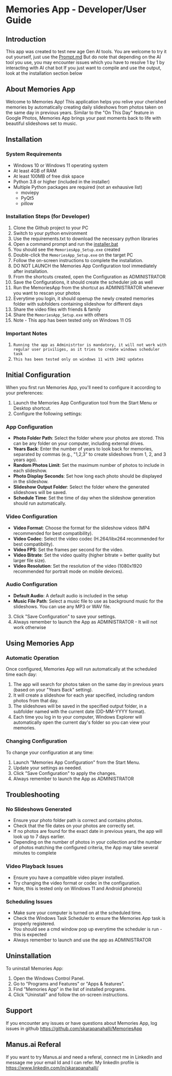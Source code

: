 # Memories App - Developer/User Guide

## Introduction
This app was created to test new age Gen AI tools. You are welcome to try it out yourself, just use the [Prompt.md](Prompt.md) 
But do note that depending on the AI tool you use, you may encounter issues which you have to resolve 1 by 1 by interacting with AI chat bot
If you just want to compile and use the output, look at the installation section below

## About Memories App
Welcome to Memories App! This application helps you relive your cherished memories by automatically creating daily slideshows from photos taken on the same day in previous years. Similar to the "On This Day" feature in Google Photos, Memories App brings your past moments back to life with beautiful slideshows set to music.

## Installation

### System Requirements
- Windows 10 or Windows 11 operating system
- At least 4GB of RAM
- At least 100MB of free disk space
- Python 3.8 or higher (included in the installer)
- Multiple Python packages are required (not an exhausive list)
  - moviepy
  - PyQt5
  - pillow

### Installation Steps (for Developer)
1. Clone the Github project to your PC 
2. Switch to your python environment
3. Use the requirements.txt to download the necessary python libraries
3. Open a command prompt and run the [installer.bat](installer\installer.bat)
4. You should see the `MemoriesApp_Setup.exe` created
5. Double-click the `MemoriesApp_Setup.exe` on the target PC
6. Follow the on-screen instructions to complete the installation.
7. DO NOT LAUNCH the Memories App Configuration tool immediately after installation.
8. From the shortcuts created, open the Configuration as ADMINISTRATOR
9. Save the Configurations, it should create the scheduler job as well
10. Run the MemoriesApp from the shortcut as ADMINISTRATOR whenever you want to rescan your photos
10. Everytime you login, it should openup the newly created memories folder with subfolders containing slideshow for different days
11. Share the video files with friends & family
12. Share the `MemoriesApp_Setup.exe` with others
13. Note - This app has been tested only on Windows 11 OS

### Important Notes
1. `Running the app as Administrtor is mandatory, it will not work with regular user priviliges, as it tries to create windows scheduler task`
2. `This has been tested only on windows 11 with 24H2 updates`

## Initial Configuration
When you first run Memories App, you'll need to configure it according to your preferences:
1. Launch the Memories App Configuration tool from the Start Menu or Desktop shortcut.
2. Configure the following settings:

### App Configuration

- **Photo Folder Path**: Select the folder where your photos are stored. This can be any folder on your computer, including external drives.
- **Years Back**: Enter the number of years to look back for memories, separated by commas (e.g., "1,2,3" to create slideshows from 1, 2, and 3 years ago).
- **Random Photos Limit**: Set the maximum number of photos to include in each slideshow.
- **Photo Display Seconds**: Set how long each photo should be displayed in the slideshow.
- **Slideshow Output Folder**: Select the folder where the generated slideshows will be saved.
- **Schedule Time**: Set the time of day when the slideshow generation should run automatically.

### Video Configuration

- **Video Format**: Choose the format for the slideshow videos (MP4 recommended for best compatibility).
- **Video Codec**: Select the video codec (H.264/libx264 recommended for best compatibility).
- **Video FPS**: Set the frames per second for the video.
- **Video Bitrate**: Set the video quality (higher bitrate = better quality but larger file size).
- **Video Resolution**: Set the resolution of the video (1080x1920 recommended for portrait mode on mobile devices).

### Audio Configuration
- **Default Audio**: A default audio is included in the setup
- **Music File Path**: Select a music file to use as background music for the slideshows. You can use any MP3 or WAV file.

3. Click "Save Configuration" to save your settings.
4. Always remember to launch the App as ADMINISTRATOR - It will not work otherwise

## Using Memories App

### Automatic Operation

Once configured, Memories App will run automatically at the scheduled time each day:

1. The app will search for photos taken on the same day in previous years (based on your "Years Back" setting).
2. It will create a slideshow for each year specified, including random photos from that day.
3. The slideshows will be saved in the specified output folder, in a subfolder named with the current date (DD-MM-YYYY format).
4. Each time you log in to your computer, Windows Explorer will automatically open the current day's folder so you can view your memories.


### Changing Configuration

To change your configuration at any time:

1. Launch "Memories App Configuration" from the Start Menu.
2. Update your settings as needed.
3. Click "Save Configuration" to apply the changes.
4. Always remember to launch the App as ADMINISTRATOR

## Troubleshooting

### No Slideshows Generated

- Ensure your photo folder path is correct and contains photos.
- Check that the file dates on your photos are correctly set.
- If no photos are found for the exact date in previous years, the app will look up to 7 days earlier.
- Depending on the number of photos in your collection and the number of photos matching the configured criteria, the App may take several minutes to complete

### Video Playback Issues

- Ensure you have a compatible video player installed.
- Try changing the video format or codec in the configuration.
- Note, this is tested only on Windows 11 and Android phone(s)

### Scheduling Issues

- Make sure your computer is turned on at the scheduled time.
- Check the Windows Task Scheduler to ensure the Memories App task is properly registered.
- You should see a cmd window pop up everytime the scheduler is run - this is expected
- Always remember to launch and use the app as ADMINISTRATOR

## Uninstallation

To uninstall Memories App:

1. Open the Windows Control Panel.
2. Go to "Programs and Features" or "Apps & features".
3. Find "Memories App" in the list of installed programs.
4. Click "Uninstall" and follow the on-screen instructions.

## Support
If you encounter any issues or have questions about Memories App, log issues in github
https://github.com/skarapanahalli/MemoriesApp

## Manus.ai Referal
If you want to try Manus.ai and need a referal, connect me in LinkedIn and message me your email Id and I can refer. 
My linkedIn profile is https://www.linkedin.com/in/skarapanahalli/


